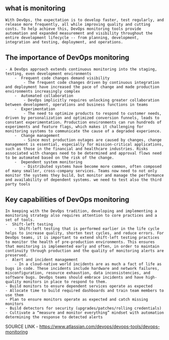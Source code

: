 ## what is monitoring
    With DevOps, the expectation is to develop faster, test regularly, and release more frequently, all while improving quality and cutting costs. To help achieve this, DevOps monitoring tools provide automation and expanded measurement and visibility throughout the entire development lifecycle -- from planning, development, integration and testing, deployment, and operations.

##  The importance of DevOps monitoring 
    - A DevOps approach extends continuous monitoring into the staging, testing, even development environments
        -  Frequent code changes demand visibility 
            - The frequent code changes driven by continuous integration and deployment have increased the pace of change and made production environments increasingly complex
        -  Automated collaboration 
            - DevOps implicitly requires unlocking greater collaboration between development, operations and business functions in teams
        -  Experimentation 
            - The need to optimize products to respond to customer needs, driven by personalization and optimized conversion funnels, leads to constant experimentation. Production environments can run hundreds of experiments and feature flags, which makes it challenging for monitoring systems to communicate the cause of a degraded experience.
        -  Change management 
            - Since most production outages are caused by changes, change management is essential, especially for mission-critical applications, such as those in the financial and healthcare industries. Risks associated with changes need to be determined and approval flows need to be automated based on the risk of the change.
        -  Dependent system monitoring 
            - Distributed systems have become more common, often composed of many smaller, cross-company services. Teams now need to not only monitor the systems they build, but monitor and manage the performance and availability of dependent systems. we need to test also the third party tools

##  Key capabilities of DevOps monitoring 
    In keeping with the DevOps tradition, developing and implementing a monitoring strategy also requires attention to core practices and a set of tools.
    -  Shift-left testing 
        - Shift-left testing that is performed earlier in the life cycle helps to increase quality, shorten test cycles, and reduce errors. For DevOps teams, it is important to extend shift-left testing practices to monitor the health of pre-production environments. This ensures that monitoring is implemented early and often, in order to maintain continuity through production and the quality of monitoring alerts are preserved. 
    -  Alert and incident management 
        - In a cloud-native world incidents are as much a fact of life as bugs in code. These incidents include hardware and network failures, misconfiguration, resource exhaustion, data inconsistencies, and software bugs. DevOps teams should embrace incidents and have high-quality monitors in place to respond to them.
    - Build monitors to ensure dependent services operate as expected
    - Allocate time to build required dashboards and train team members to use them
    - Plan to ensure monitors operate as expected and catch missing monitors
    - Build detectors for security (upgrades/patches/rolling credentials)
    - Cultivate a “measure and monitor everything” mindset with automation determining the response to detected alerts

SOURCE LINK - https://www.atlassian.com/devops/devops-tools/devops-monitoring
